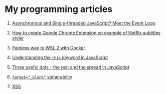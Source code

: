 # My programming articles

1. <a href="/Event Loop in JavaScript.md">Asynchronous and Single-threaded JavaScript? Meet the Event Loop</a>

2. <a href="/How to create Google Chrome Extension on example of Netflix subtitles styler.md">How to create Google Chrome Extension on example of Netflix subtitles styler</a>

3. <a href="/Painless way to WSL 2 with Docker.md">Painless way to WSL 2 with Docker</a>

4. <a href="/Understanding the `this` keyword in JavaScript.md">Understanding the `this` keyword in JavaScript</a>

5. <a href="/Three useful dots - The rest and The spread in JavaScript.md">Three useful dots - the rest and the spread in JavaScript</a>

6. <a href="/target=_blank vulnerability.md">`target="_blank"` vulnerability</a>

7. <a href="/XSS.md">XSS</a>
